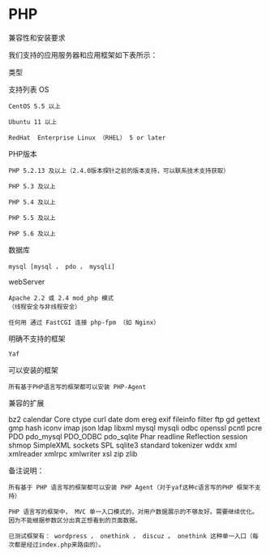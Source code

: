 # PHP

兼容性和安装要求

我们支持的应用服务器和应用框架如下表所示：

类型


支持列表
OS

    CentOS 5.5 以上

    Ubuntu 11 以上

    RedHat  Enterprise Linux （RHEL） 5 or later

PHP版本

    PHP 5.2.13 及以上（2.4.0版本探针之前的版本支持，可以联系技术支持获取）

    PHP 5.3 及以上

    PHP 5.4 及以上

    PHP 5.5 及以上

    PHP 5.6 及以上

数据库

    mysql [mysql ， pdo ， mysqli]

webServer

    Apache 2.2 或 2.4 mod_php 模式
    （线程安全与非线程安全）

    任何用 通过 FastCGI 连接 php-fpm （如 Nginx）

明确不支持的框架

    Yaf

可以安装的框架

    所有基于PHP语言写的框架都可以安装 PHP-Agent

兼容的扩展

bz2
calendar
Core
ctype
curl
date
dom
ereg
exif
fileinfo
filter
ftp
gd
gettext
gmp
hash
iconv
imap
json
ldap
libxml
mysql
mysqli
odbc
openssl
pcntl
pcre
PDO
pdo_mysql
PDO_ODBC
pdo_sqlite
Phar
readline
Reflection
session
shmop
SimpleXML
sockets
SPL
sqlite3
standard
tokenizer
wddx
xml
xmlreader
xmlrpc
xmlwriter
xsl
zip
zlib <br>

备注说明：

    所有基于 PHP 语言写的框架都可以安装 PHP Agent（对于yaf这种c语言写的PHP 框架不支持）

    PHP 语言写的框架中， MVC 单一入口模式的，对用户数据展示的不够友好。需要继续优化。因为不能根据参数区分出真正想看到的页面数据。

    已测试框架有： wordpress ， onethink ， discuz 。 onethink 这种单一入口（每次都是经过index.php来路由的）。
